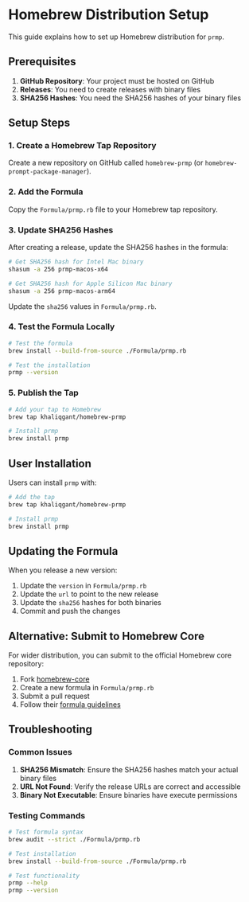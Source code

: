 # Homebrew Distribution Setup

This guide explains how to set up Homebrew distribution for `prmp`.

## Prerequisites

1. **GitHub Repository**: Your project must be hosted on GitHub
2. **Releases**: You need to create releases with binary files
3. **SHA256 Hashes**: You need the SHA256 hashes of your binary files

## Setup Steps

### 1. Create a Homebrew Tap Repository

Create a new repository on GitHub called `homebrew-prmp` (or `homebrew-prompt-package-manager`).

### 2. Add the Formula

Copy the `Formula/prmp.rb` file to your Homebrew tap repository.

### 3. Update SHA256 Hashes

After creating a release, update the SHA256 hashes in the formula:

```bash
# Get SHA256 hash for Intel Mac binary
shasum -a 256 prmp-macos-x64

# Get SHA256 hash for Apple Silicon Mac binary  
shasum -a 256 prmp-macos-arm64
```

Update the `sha256` values in `Formula/prmp.rb`.

### 4. Test the Formula Locally

```bash
# Test the formula
brew install --build-from-source ./Formula/prmp.rb

# Test the installation
prmp --version
```

### 5. Publish the Tap

```bash
# Add your tap to Homebrew
brew tap khaliqgant/homebrew-prmp

# Install prmp
brew install prmp
```

## User Installation

Users can install `prmp` with:

```bash
# Add the tap
brew tap khaliqgant/homebrew-prmp

# Install prmp
brew install prmp
```

## Updating the Formula

When you release a new version:

1. Update the `version` in `Formula/prmp.rb`
2. Update the `url` to point to the new release
3. Update the `sha256` hashes for both binaries
4. Commit and push the changes

## Alternative: Submit to Homebrew Core

For wider distribution, you can submit to the official Homebrew core repository:

1. Fork [homebrew-core](https://github.com/Homebrew/homebrew-core)
2. Create a new formula in `Formula/prmp.rb`
3. Submit a pull request
4. Follow their [formula guidelines](https://docs.brew.sh/Formula-Cookbook)

## Troubleshooting

### Common Issues

1. **SHA256 Mismatch**: Ensure the SHA256 hashes match your actual binary files
2. **URL Not Found**: Verify the release URLs are correct and accessible
3. **Binary Not Executable**: Ensure binaries have execute permissions

### Testing Commands

```bash
# Test formula syntax
brew audit --strict ./Formula/prmp.rb

# Test installation
brew install --build-from-source ./Formula/prmp.rb

# Test functionality
prmp --help
prmp --version
```

